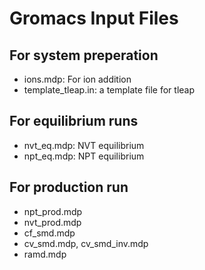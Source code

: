 # Gromacs Input Files 

## For system preperation
- ions.mdp: For ion addition 
- template_tleap.in: a template file for tleap 

## For equilibrium runs
- nvt_eq.mdp: NVT equilibrium
- npt_eq.mdp: NPT equilibrium

## For production run
- npt_prod.mdp
- nvt_prod.mdp
- cf_smd.mdp
- cv_smd.mdp, cv_smd_inv.mdp
- ramd.mdp 
